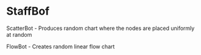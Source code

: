 # StaffBof

ScatterBot - Produces random chart where the nodes are placed uniformly at
random

FlowBot - Creates random linear flow chart
